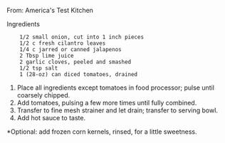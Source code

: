 From: America's Test Kitchen

Ingredients

        1/2 small onion, cut into 1 inch pieces
        1/2 c fresh cilantro leaves
        1/4 c jarred or canned jalapenos
        2 Tbsp lime juice
        2 garlic cloves, peeled and smashed
        1/2 tsp salt
        1 (28-oz) can diced tomatoes, drained
        
1. Place all ingredients except tomatoes in food processor; pulse until coarsely chipped.
2. Add tomatoes, pulsing a few more times until fully combined.
3. Transfer to fine mesh strainer and let drain; transfer to serving bowl.
4. Add hot sauce to taste.

*Optional: add frozen corn kernels, rinsed, for a little sweetness.
